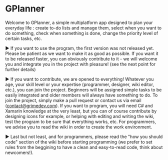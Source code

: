 # GPlanner
Welcome to GPlanner, a simple multiplatform app designed to plan your everyday life : create to-do lists and manage them, select when you want to do something, check when something is done, change the priority level of certain tasks, etc.


► If you want to use the program, the first version was not released yet. Please be patient as we want to make it as good as possible. If you want it to be released faster, you can obviously contribute to it - we will welcome you and integrate you in the project with pleasure! (see the next point for further details)

► If you want to contribute, we are opened to everything! Whatever you age, your skill level or your expertise (programmer, designer, wiki editor, etc.), you can join the project. Beginners will be assigned simple tasks to be easily integrated and older members will always have something to do. To join the project, simply make a pull request or contact us via email (contact@grimedev.com). If you want to program, you will need C# and Xamarin knowledge at the very least, but you can of course contribute by designing icons for example, or helping with editing and writing the wiki, test the program to be sure that everything works, etc. For programmers, we advise you to read the wiki in order to create the work environment.

► Last but not least, and for programmers, please read the "how you should code" section of the wiki before starting programming (we prefer to set rules from the beggining to have a clean and easy-to-read code, think about newcomers!).

